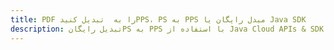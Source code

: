 ---title: PDF را به  تبدیل کنیدPPS، PS به PPS مبدل رایگان یا Java SDKdescription: تبدیل رایگانPS به PPS با استفاده از Java Cloud APIs & SDK همچنین اسناد PDF را در Cloud ایجاد، ویرایش و رندر کنید.---